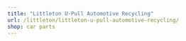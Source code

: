```yaml
---
title: "Littleton U-Pull Automotive Recycling"
url: /littleton/littleton-u-pull-automotive-recycling/
shop: car parts
---
```

